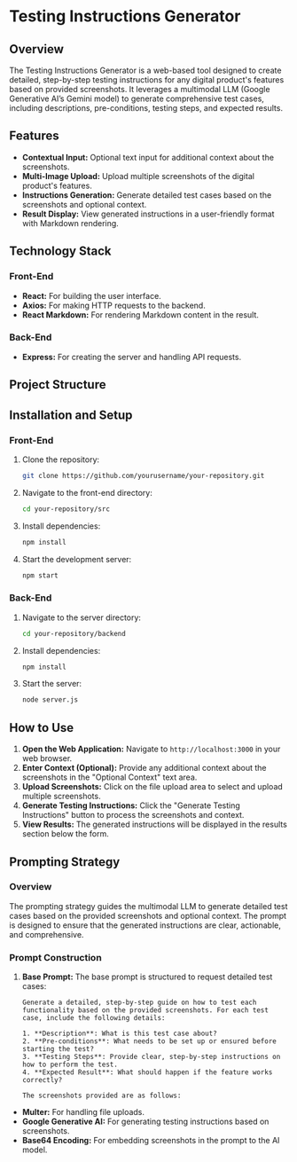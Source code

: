 # Testing Instructions Generator

## Overview
The Testing Instructions Generator is a web-based tool designed to create detailed, step-by-step testing instructions for any digital product's features based on provided screenshots. It leverages a multimodal LLM (Google Generative AI’s Gemini model) to generate comprehensive test cases, including descriptions, pre-conditions, testing steps, and expected results.

## Features
- **Contextual Input:** Optional text input for additional context about the screenshots.
- **Multi-Image Upload:** Upload multiple screenshots of the digital product's features.
- **Instructions Generation:** Generate detailed test cases based on the screenshots and optional context.
- **Result Display:** View generated instructions in a user-friendly format with Markdown rendering.

## Technology Stack

### Front-End
- **React:** For building the user interface.
- **Axios:** For making HTTP requests to the backend.
- **React Markdown:** For rendering Markdown content in the result.

### Back-End
- **Express:** For creating the server and handling API requests.

## Project Structure


## Installation and Setup

### Front-End
1. Clone the repository:
    ```bash
    git clone https://github.com/yourusername/your-repository.git
    ```
2. Navigate to the front-end directory:
    ```bash
    cd your-repository/src
    ```
3. Install dependencies:
    ```bash
    npm install
    ```
4. Start the development server:
    ```bash
    npm start
    ```

### Back-End
1. Navigate to the server directory:
    ```bash
    cd your-repository/backend
    ```
2. Install dependencies:
    ```bash
    npm install
    ```
3. Start the server:
    ```bash
    node server.js
    ```

## How to Use

1. **Open the Web Application:** Navigate to `http://localhost:3000` in your web browser.
2. **Enter Context (Optional):** Provide any additional context about the screenshots in the "Optional Context" text area.
3. **Upload Screenshots:** Click on the file upload area to select and upload multiple screenshots.
4. **Generate Testing Instructions:** Click the "Generate Testing Instructions" button to process the screenshots and context.
5. **View Results:** The generated instructions will be displayed in the results section below the form.

## Prompting Strategy

### Overview
The prompting strategy guides the multimodal LLM to generate detailed test cases based on the provided screenshots and optional context. The prompt is designed to ensure that the generated instructions are clear, actionable, and comprehensive.

### Prompt Construction

1. **Base Prompt:**
   The base prompt is structured to request detailed test cases:
   ```text
   Generate a detailed, step-by-step guide on how to test each functionality based on the provided screenshots. For each test case, include the following details:
   
   1. **Description**: What is this test case about?
   2. **Pre-conditions**: What needs to be set up or ensured before starting the test?
   3. **Testing Steps**: Provide clear, step-by-step instructions on how to perform the test.
   4. **Expected Result**: What should happen if the feature works correctly?
   
   The screenshots provided are as follows:

- **Multer:** For handling file uploads.
- **Google Generative AI:** For generating testing instructions based on screenshots.
- **Base64 Encoding:** For embedding screenshots in the prompt to the AI model.




